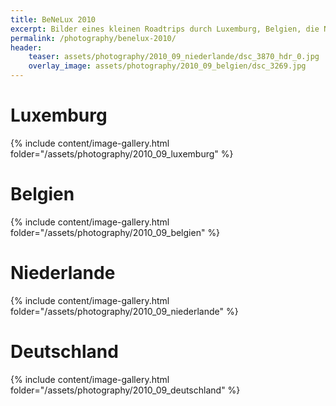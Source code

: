 ```yaml
---
title: BeNeLux 2010
excerpt: Bilder eines kleinen Roadtrips durch Luxemburg, Belgien, die Niederlande und Norddeutschland im September 2010.
permalink: /photography/benelux-2010/
header:
    teaser: assets/photography/2010_09_niederlande/dsc_3870_hdr_0.jpg
    overlay_image: assets/photography/2010_09_belgien/dsc_3269.jpg
---
```


# Luxemburg
{% include content/image-gallery.html folder="/assets/photography/2010_09_luxemburg" %}

# Belgien
{% include content/image-gallery.html folder="/assets/photography/2010_09_belgien" %}

# Niederlande
{% include content/image-gallery.html folder="/assets/photography/2010_09_niederlande" %}

# Deutschland
{% include content/image-gallery.html folder="/assets/photography/2010_09_deutschland" %}
